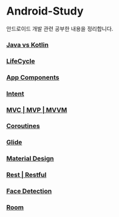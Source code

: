 # Android-Study
안드로이드 개발 관련 공부한 내용을 정리합니다.

### [Java vs Kotlin](https://github.com/Lsh15/Android-Study/blob/main/Week1/Java%20vs%20Kotlin.md)

### [LifeCycle](https://github.com/Lsh15/Android-Study/blob/main/Week1/LifeCycle.md)

### [App Components](https://github.com/Lsh15/Android-Study/blob/main/Week2/App%20Components.md)

### [Intent](https://github.com/Lsh15/Android-Study/blob/main/Week3/Intent.md)

### [MVC | MVP | MVVM](https://github.com/Lsh15/Android-Study/blob/main/Week4/MVC%20%7C%20MVP%20%7C%20MVVM.md)

### [Coroutines](https://github.com/Lsh15/Android-Study/blob/main/Week5/Coroutines%EF%BB%BF.md)

### [Glide](https://github.com/Lsh15/Android-Study/blob/main/Week6/Glide.md)

### [Material Design](https://github.com/Lsh15/Android-Study/blob/main/Week6/Material%20Design.md)

### [Rest | Restful](https://github.com/Lsh15/Android-Study/blob/main/Week7/Rest%20%7C%20Restful.md)

### [Face Detection](https://github.com/Lsh15/Android-Study/blob/main/Week8/Face%20Detection.md)

### [Room](https://github.com/Lsh15/Android-Study/blob/main/Week9/Room.md)




